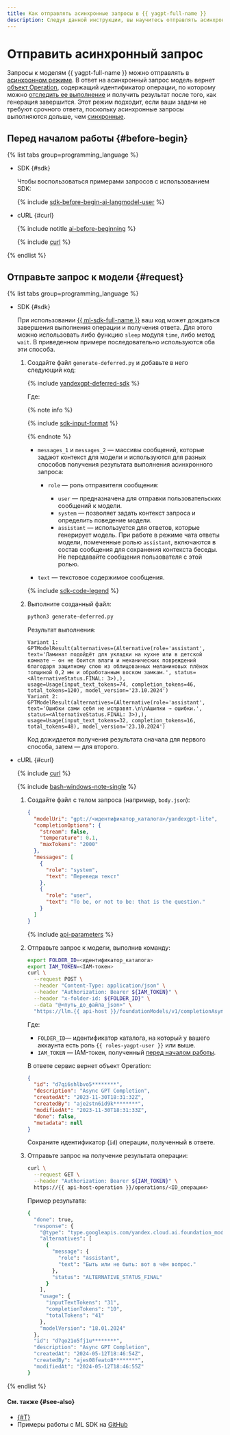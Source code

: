 ```yaml
---
title: Как отправлять асинхронные запросы в {{ yagpt-full-name }}
description: Следуя данной инструкции, вы научитесь отправлять асинхронные запросы к моделям в {{ yagpt-full-name }}.
---
```


# Отправить асинхронный запрос

Запросы к моделям {{ yagpt-full-name }} можно отправлять в [асинхронном режиме](../../concepts/index.md#working-mode). В ответ на асинхронный запрос модель вернет [объект Operation](../../../api-design-guide/concepts/operation.md), содержащий идентификатор операции, по которому можно [отследить ее выполнение](../../../api-design-guide/concepts/operation.md#monitoring) и получить результат после того, как генерация завершится. Этот режим подходит, если ваши задачи не требуют срочного ответа, поскольку асинхронные запросы выполняются дольше, чем [синхронные](./create-prompt.md).

## Перед началом работы {#before-begin}

{% list tabs group=programming_language %}

- SDK {#sdk}

  Чтобы воспользоваться примерами запросов с использованием SDK:

  {% include [sdk-before-begin-ai-langmodel-user](../../../_includes/foundation-models/sdk-before-begin-ai-langmodel-user.md) %}

- cURL {#curl}

  {% include notitle [ai-before-beginning](../../../_includes/foundation-models/yandexgpt/ai-before-beginning.md) %}

  {% include [curl](../../../_includes/curl.md) %}

{% endlist %}

## Отправьте запрос к модели {#request}

{% list tabs group=programming_language %}

- SDK {#sdk}

  При использовании [{{ ml-sdk-full-name }}](../../sdk/index.md) ваш код может дождаться завершения выполнения операции и получения ответа. Для этого можно использовать либо функцию `sleep` модуля `time`, либо метод `wait`. В приведенном примере последовательно используются оба эти способа.

  1. Создайте файл `generate-deferred.py` и добавьте в него следующий код:

      {% include [yandexgpt-deferred-sdk](../../../_includes/foundation-models/examples/yandexgpt-deferred-sdk.md) %}

      Где:

      {% note info %}

      {% include [sdk-input-format](../../../_includes/foundation-models/sdk-input-format.md) %}

      {% endnote %}

      * `messages_1` и `messages_2` — массивы сообщений, которые задают контекст для модели и используются для разных способов получения результата выполнения асинхронного запроса:

          * `role` — роль отправителя сообщения:

              * `user` — предназначена для отправки пользовательских сообщений к модели.
              * `system` — позволяет задать контекст запроса и определить поведение модели.
              * `assistant` — используется для ответов, которые генерирует модель. При работе в режиме чата ответы модели, помеченные ролью `assistant`, включаются в состав сообщения для сохранения контекста беседы. Не передавайте сообщения пользователя с этой ролью.

      * `text` — текстовое содержимое сообщения.

      {% include [sdk-code-legend](../../../_includes/foundation-models/examples/sdk-code-legend.md) %}

  1. Выполните созданный файл:

      ```bash
      python3 generate-deferred.py
      ```

      Результат выполнения:

      ```text
      Variant 1:
      GPTModelResult(alternatives=(Alternative(role='assistant', text='Ламинат подойдёт для укладки на кухне или в детской комнате – он не боится влаги и механических повреждений благодаря защитному слою из облицованных меламиновых плёнок толщиной 0,2 мм и обработанным воском замкам.', status=<AlternativeStatus.FINAL: 3>),), usage=Usage(input_text_tokens=74, completion_tokens=46, total_tokens=120), model_version='23.10.2024')
      Variant 2:
      GPTModelResult(alternatives=(Alternative(role='assistant', text='Ошибки сами себя не исправят.\n\nАшипки → ошибки.', status=<AlternativeStatus.FINAL: 3>),), usage=Usage(input_text_tokens=32, completion_tokens=16, total_tokens=48), model_version='23.10.2024')
      ```

      Код дожидается получения результата сначала для первого способа, затем — для второго.

- cURL {#curl}

  {% include [curl](../../../_includes/curl.md) %}
  
  {% include [bash-windows-note-single](../../../_includes/translate/bash-windows-note-single.md) %}

  1. Создайте файл с телом запроса (например, `body.json`):
  
     ```json
     {
       "modelUri": "gpt://<идентификатор_каталога>/yandexgpt-lite",
       "completionOptions": {
         "stream": false,
         "temperature": 0.1,
         "maxTokens": "2000"
       },
       "messages": [
         {
           "role": "system",
           "text": "Переведи текст"
         },
         {
           "role": "user",
           "text": "To be, or not to be: that is the question."
         }
       ]
     }
     ```
  
     {% include [api-parameters](../../../_includes/foundation-models/yandexgpt/api-parameters.md) %}
  
  1. Отправьте запрос к модели, выполнив команду:
  
     ```bash
     export FOLDER_ID=<идентификатор_каталога>
     export IAM_TOKEN=<IAM-токен>
     curl \
       --request POST \
       --header "Content-Type: application/json" \
       --header "Authorization: Bearer ${IAM_TOKEN}" \
       --header "x-folder-id: ${FOLDER_ID}" \
       --data "@<путь_до_файла_json>" \
       "https://llm.{{ api-host }}/foundationModels/v1/completionAsync"
     ```
  
     Где:
  
     * `FOLDER_ID`— идентификатор каталога, на который у вашего аккаунта есть роль `{{ roles-yagpt-user }}` или выше.
     * `IAM_TOKEN` — IAM-токен, полученный [перед началом работы](#before-begin).
  
     В ответе сервис вернет объект Operation:
  
     ```json
     {
       "id": "d7qi6shlbvo5********",
       "description": "Async GPT Completion",
       "createdAt": "2023-11-30T18:31:32Z",
       "createdBy": "aje2stn6id9k********",
       "modifiedAt": "2023-11-30T18:31:33Z",
       "done": false,
       "metadata": null
     }
     ```
  
     Сохраните идентификатор (`id`) операции, полученный в ответе.
  
  1. Отправьте запрос на получение результата операции:
  
      ```bash
      curl \
        --request GET \
        --header "Authorization: Bearer ${IAM_TOKEN}" \
        https://{{ api-host-operation }}/operations/<ID_операции>
      ```
  
      Пример результата:
  
      ```bash
      {
        "done": true,
        "response": {
          "@type": "type.googleapis.com/yandex.cloud.ai.foundation_models.v1.CompletionResponse",
          "alternatives": [
            {
              "message": {
                "role": "assistant",
                "text": "Быть или не быть: вот в чём вопрос."
              },
              "status": "ALTERNATIVE_STATUS_FINAL"
            }
          ],
          "usage": {
            "inputTextTokens": "31",
            "completionTokens": "10",
            "totalTokens": "41"
          },
          "modelVersion": "18.01.2024"
        },
        "id": "d7qo21o5fj1u********",
        "description": "Async GPT Completion",
        "createdAt": "2024-05-12T18:46:54Z",
        "createdBy": "ajes08feato8********",
        "modifiedAt": "2024-05-12T18:46:55Z"
      }
      ```

{% endlist %}

#### См. также {#see-also}

* [{#T}](../../concepts/yandexgpt/index.md)
* Примеры работы с ML SDK на [GitHub](https://github.com/yandex-cloud/yandex-cloud-ml-sdk/tree/master/examples/sync/completions)